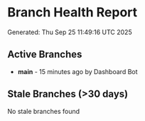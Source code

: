 # Branch Health Report
Generated: Thu Sep 25 11:49:16 UTC 2025

## Active Branches
- **main** - 15 minutes ago by Dashboard Bot

## Stale Branches (>30 days)
No stale branches found
